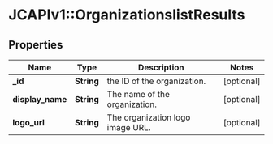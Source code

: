 # JCAPIv1::OrganizationslistResults

## Properties
Name | Type | Description | Notes
------------ | ------------- | ------------- | -------------
**_id** | **String** | the ID of the organization. | [optional] 
**display_name** | **String** | The name of the organization. | [optional] 
**logo_url** | **String** | The organization logo image URL.  | [optional] 


